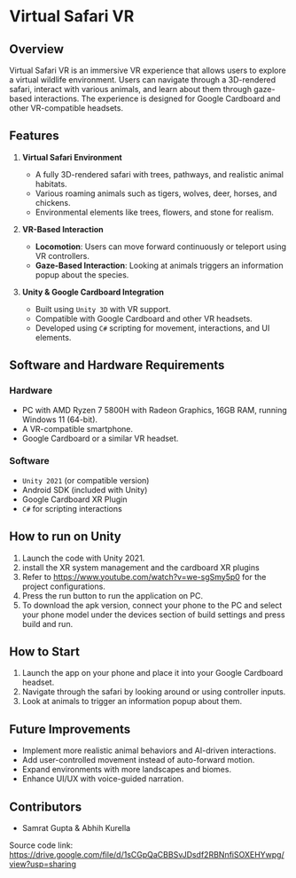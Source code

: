 # Virtual Safari VR 

## Overview  
Virtual Safari VR is an immersive VR experience that allows users to explore a virtual wildlife environment. Users can navigate through a 3D-rendered safari, interact with various animals, and learn about them through gaze-based interactions. The experience is designed for Google Cardboard and other VR-compatible headsets.

## Features  
1. **Virtual Safari Environment**  
   - A fully 3D-rendered safari with trees, pathways, and realistic animal habitats.  
   - Various roaming animals such as tigers, wolves, deer, horses, and chickens.  
   - Environmental elements like trees, flowers, and stone for realism.  

2. **VR-Based Interaction**  
   - **Locomotion**: Users can move forward continuously or teleport using VR controllers.  
   - **Gaze-Based Interaction**: Looking at animals triggers an information popup about the species.   

3. **Unity & Google Cardboard Integration**  
   - Built using `Unity 3D` with VR support.  
   - Compatible with Google Cardboard and other VR headsets.  
   - Developed using `C#` scripting for movement, interactions, and UI elements.  

## Software and Hardware Requirements  
### Hardware  
- PC with AMD Ryzen 7 5800H with Radeon Graphics, 16GB RAM, running Windows 11 (64-bit).  
- A VR-compatible smartphone.  
- Google Cardboard or a similar VR headset.  

### Software  
- `Unity 2021` (or compatible version)  
- Android SDK (included with Unity)  
- Google Cardboard XR Plugin  
- `C#` for scripting interactions  

## How to run on Unity
1. Launch the code with Unity 2021.
2. install the XR system management and the cardboard XR plugins
3. Refer to https://www.youtube.com/watch?v=we-sgSmy5p0 for the project configurations.
4. Press the run button to run the application on PC.
4. To download the apk version, connect your phone to the PC and select your phone model under the devices section of build settings and press build and run.

## How to Start 
1. Launch the app on your phone and place it into your Google Cardboard headset.  
2. Navigate through the safari by looking around or using controller inputs.  
3. Look at animals to trigger an information popup about them.  

## Future Improvements  
- Implement more realistic animal behaviors and AI-driven interactions.  
- Add user-controlled movement instead of auto-forward motion.  
- Expand environments with more landscapes and biomes.  
- Enhance UI/UX with voice-guided narration.  

## Contributors  
- Samrat Gupta & Abhih Kurella  

Source code link: https://drive.google.com/file/d/1sCGpQaCBBSvJDsdf2RBNnfiSOXEHYwpg/view?usp=sharing
  
